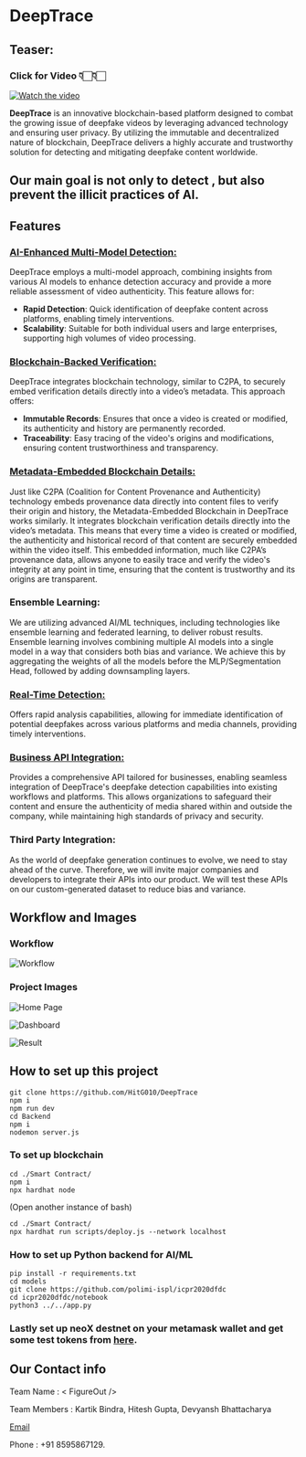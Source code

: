 # DeepTrace

## Teaser:

### Click for Video 👇🏻👇🏻

[![Watch the video](public/deeptrace_cover.png)](https://youtu.be/k2KG_4mlOEo)

**DeepTrace** is an innovative blockchain-based platform designed to combat the growing issue of deepfake videos by leveraging advanced technology and ensuring user privacy. By utilizing the immutable and decentralized nature of blockchain, DeepTrace delivers a highly accurate and trustworthy solution for detecting and mitigating deepfake content worldwide.

## Our main goal is not only to detect , but also prevent the illicit practices of AI.

## Features

### <u>AI-Enhanced Multi-Model Detection:</u>

DeepTrace employs a multi-model approach, combining insights from various AI models to enhance detection accuracy and provide a more reliable assessment of video authenticity. This feature allows for:

- **Rapid Detection**: Quick identification of deepfake content across platforms, enabling timely interventions.
- **Scalability**: Suitable for both individual users and large enterprises, supporting high volumes of video processing.

### <u>Blockchain-Backed Verification:</u>

DeepTrace integrates blockchain technology, similar to C2PA, to securely embed verification details directly into a video’s metadata. This approach offers:

- **Immutable Records**: Ensures that once a video is created or modified, its authenticity and history are permanently recorded.
- **Traceability**: Easy tracing of the video's origins and modifications, ensuring content trustworthiness and transparency.

### <u>Metadata-Embedded Blockchain Details:</u>

Just like C2PA (Coalition for Content Provenance and Authenticity) technology embeds provenance data directly into content files to verify their origin and history, the Metadata-Embedded Blockchain in DeepTrace works similarly. It integrates blockchain verification details directly into the video’s metadata. This means that every time a video is created or modified, the authenticity and historical record of that content are securely embedded within the video itself. This embedded information, much like C2PA’s provenance data, allows anyone to easily trace and verify the video's integrity at any point in time, ensuring that the content is trustworthy and its origins are transparent.

### Ensemble Learning:

We are utilizing advanced AI/ML techniques, including technologies like ensemble learning and federated learning, to deliver robust results. Ensemble learning involves combining multiple AI models into a single model in a way that considers both bias and variance. We achieve this by aggregating the weights of all the models before the MLP/Segmentation Head, followed by adding downsampling layers.

### <u>Real-Time Detection:</u>

Offers rapid analysis capabilities, allowing for immediate identification of potential deepfakes across various platforms and media channels, providing timely interventions.

### <u>Business API Integration:</u>

Provides a comprehensive API tailored for businesses, enabling seamless integration of DeepTrace's deepfake detection capabilities into existing workflows and platforms. This allows organizations to safeguard their content and ensure the authenticity of media shared within and outside the company, while maintaining high standards of privacy and security.

### Third Party Integration:

As the world of deepfake generation continues to evolve, we need to stay ahead of the curve. Therefore, we will invite major companies and developers to integrate their APIs into our product. We will test these APIs on our custom-generated dataset to reduce bias and variance.

## Workflow and Images

### Workflow

![Workflow](public/deepTrace_flowchart.png)

### Project Images

![Home Page](public/deeptrace-landing.png)

![Dashboard](public/deeptrace-dashboard.png)

![Result](public/deepTrace_result.jpeg)

## How to set up this project

```
git clone https://github.com/HitG010/DeepTrace
npm i
npm run dev
cd Backend
npm i
nodemon server.js
```

### To set up blockchain

```
cd ./Smart Contract/
npm i
npx hardhat node
```

(Open another instance of bash)

```
cd ./Smart Contract/
npx hardhat run scripts/deploy.js --network localhost
```

### How to set up Python backend for AI/ML

```
pip install -r requirements.txt
cd models
git clone https://github.com/polimi-ispl/icpr2020dfdc
cd icpr2020dfdc/notebook
python3 ../../app.py
```

### Lastly set up neoX destnet on your metamask wallet and get some test tokens from [here](https://neoxwish.ngd.network/).

## Our Contact info

Team Name : < FigureOut />

Team Members : Kartik Bindra, Hitesh Gupta, Devyansh
Bhattacharya

[Email](mailto:bindrakartik64@gmail.com)

Phone : +91 8595867129.
